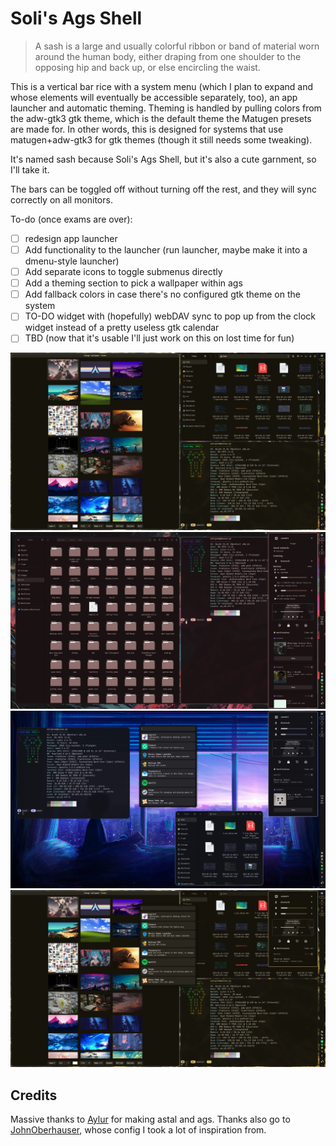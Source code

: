 # Soli's Ags Shell

> A sash is a large and usually colorful ribbon or band of material worn around
> the human body, either draping from one shoulder to the opposing hip and back
> up, or else encircling the waist.

This is a vertical bar rice with a system menu (which I plan to expand and whose
elements will eventually be accessible separately, too), an app launcher and
automatic theming. Theming is handled by pulling colors from the adw-gtk3 gtk
theme, which is the default theme the Matugen presets are made for. In other
words, this is designed for systems that use matugen+adw-gtk3 for gtk themes
(though it still needs some tweaking).

It's named sash because Soli's Ags Shell, but it's also a cute garnment, so I'll
take it.

The bars can be toggled off without turning off the rest, and they will sync
correctly on all monitors.

To-do (once exams are over):

- [ ] redesign app launcher
- [ ] Add functionality to the launcher (run launcher, maybe make it into a
      dmenu-style launcher)
- [ ] Add separate icons to toggle submenus directly
- [ ] Add a theming section to pick a wallpaper within ags
- [ ] Add fallback colors in case there's no configured gtk theme on the system
- [ ] TO-DO widget with (hopefully) webDAV sync to pop up from the clock widget
      instead of a pretty useless gtk calendar
- [ ] TBD (now that it's usable I'll just work on this on lost time for fun)

![screenshot2](./assets/screenshots/screenshot3.png)
![screenshot3](./assets/screenshots/screenshot4.png)
![screenshot4](./assets/screenshots/screenshot5.png)
![screenshot5](./assets/screenshots/screenshot6.png)

## Credits

Massive thanks to [Aylur](https://github.com/aylur/) for making astal and ags.
Thanks also go to [JohnOberhauser](github.com/JohnOberhauser), whose config I
took a lot of inspiration from.
